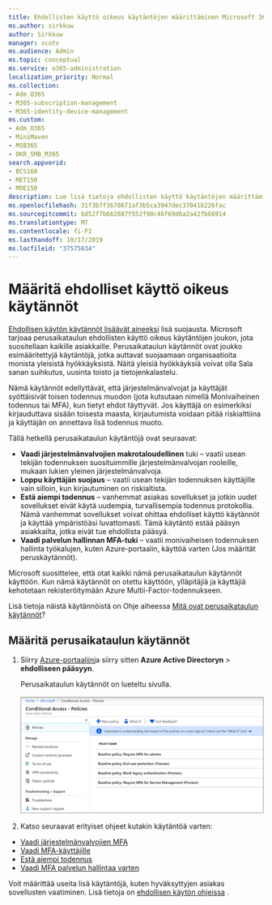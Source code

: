 ```yaml
---
title: Ehdollisten käyttö oikeus käytäntöjen määrittäminen Microsoft 365-kampanjoille
ms.author: sirkkuw
author: Sirkkuw
manager: scotv
ms.audience: Admin
ms.topic: conceptual
ms.service: o365-administration
localization_priority: Normal
ms.collection:
- Adm_O365
- M365-subscription-management
- M365-identity-device-management
ms.custom:
- Adm_O365
- MiniMaven
- MSB365
- OKR_SMB_M365
search.appverid:
- BCS160
- MET150
- MOE150
description: Lue lisä tietoja ehdollisten käyttö käytäntöjen määrittämisestä Microsoft 365-kampanjoille.
ms.openlocfilehash: 31f3b7f3678671af3b5ca3947dec37041b226fac
ms.sourcegitcommit: bd52f7b662887f552f90c46f69d6a2a42fb66914
ms.translationtype: MT
ms.contentlocale: fi-FI
ms.lasthandoff: 10/17/2019
ms.locfileid: "37575634"
---
```

# <a name="set-up-conditional-access-policies"></a>Määritä ehdolliset käyttö oikeus käytännöt

[Ehdollisen käytön käytännöt lisäävät aineeksi](https://docs.microsoft.com/azure/active-directory/conditional-access/overview) lisä suojausta. Microsoft tarjoaa perusaikataulun ehdollisten käyttö oikeus käytäntöjen joukon, jota suositellaan kaikille asiakkaille. Perusaikataulun käytännöt ovat joukko esimääritettyjä käytäntöjä, jotka auttavat suojaamaan organisaatioita monista yleisistä hyökkäyksistä. Näitä yleisiä hyökkäyksiä voivat olla Sala sanan suihkutus, uusinta toisto ja tietojenkalastelu.

Nämä käytännöt edellyttävät, että järjestelmänvalvojat ja käyttäjät syöttäisivät toisen todennus muodon (jota kutsutaan nimellä Monivaiheinen todennus tai MFA), kun tietyt ehdot täyttyvät. Jos käyttäjä on esimerkiksi kirjauduttava sisään toisesta maasta, kirjautumista voidaan pitää riskialttiina ja käyttäjän on annettava lisä todennus muoto. 

Tällä hetkellä perusaikataulun käytäntöjä ovat seuraavat:
- **Vaadi järjestelmänvalvojien makrotaloudellinen** tuki – vaatii usean tekijän todennuksen suosituimmille järjestelmänvalvojan rooleille, mukaan lukien yleinen järjestelmänvalvoja.
- **Loppu käyttäjän suojaus** – vaatii usean tekijän todennuksen käyttäjille vain silloin, kun kirjautuminen on riskialtista. 
- **Estä aiempi todennus** – vanhemmat asiakas sovellukset ja jotkin uudet sovellukset eivät käytä uudempia, turvallisempia todennus protokollia. Nämä vanhemmat sovellukset voivat ohittaa ehdolliset käyttö käytännöt ja käyttää ympäristöäsi luvattomasti. Tämä käytäntö estää pääsyn asiakkailta, jotka eivät tue ehdollista pääsyä. 
- **Vaadi palvelun hallinnan MFA-tuki** – vaatii monivaiheisen todennuksen hallinta työkalujen, kuten Azure-portaalin, käyttöä varten (Jos määrität peruskäytännöt). 

Microsoft suosittelee, että otat kaikki nämä perusaikataulun käytännöt käyttöön. Kun nämä käytännöt on otettu käyttöön, ylläpitäjiä ja käyttäjiä kehotetaan rekisteröitymään Azure Multii-Factor-todennukseen.

Lisä tietoja näistä käytännöistä on Ohje aiheessa [Mitä ovat perusaikataulun käytännöt](https://docs.microsoft.com/azure/active-directory/conditional-access/concept-baseline-protection)?


## <a name="set-up-baseline-policies"></a>Määritä perusaikataulun käytännöt

1. Siirry [Azure-portaaliin](https://portal.azure.com)ja siirry sitten **Azure Active Directoryn** \> **ehdolliseen pääsyyn**.
    
    Perusaikataulun käytännöt on lueteltu sivulla. <br/> <br/>
    ![Sivu, joka sisältää ehdollisen käytön peruskäytännöt.](media/baslinepolicies.png)
1. Katso seuraavat erityiset ohjeet kutakin käytäntöä varten:

  - [Vaadi järjestelmänvalvojien MFA](https://docs.microsoft.com/en-us/azure/active-directory/conditional-access/howto-baseline-protect-administrators)
- [Vaadi MFA-käyttäjille](https://docs.microsoft.com/en-us/azure/active-directory/conditional-access/howto-baseline-protect-end-users)  
 - [Estä aiempi todennus](https://docs.microsoft.com/en-us/azure/active-directory/conditional-access/howto-baseline-protect-legacy-auth)
  - [Vaadi MFA palvelun hallintaa varten](https://docs.microsoft.com/azure/active-directory/conditional-access/howto-baseline-protect-azure)

Voit määrittää useita lisä käytäntöjä, kuten hyväksyttyjen asiakas sovellusten vaatiminen. Lisä tietoja on [ehdollisen käytön ohjeissa](https://docs.microsoft.com/azure/active-directory/conditional-access/) .